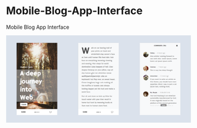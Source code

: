 # Mobile-Blog-App-Interface
Mobile Blog App Interface

![alt text](https://github.com/Vlateq/Mobile-Blog-App-Interface/blob/master/screenshots/MobileBlogInterface.png)
